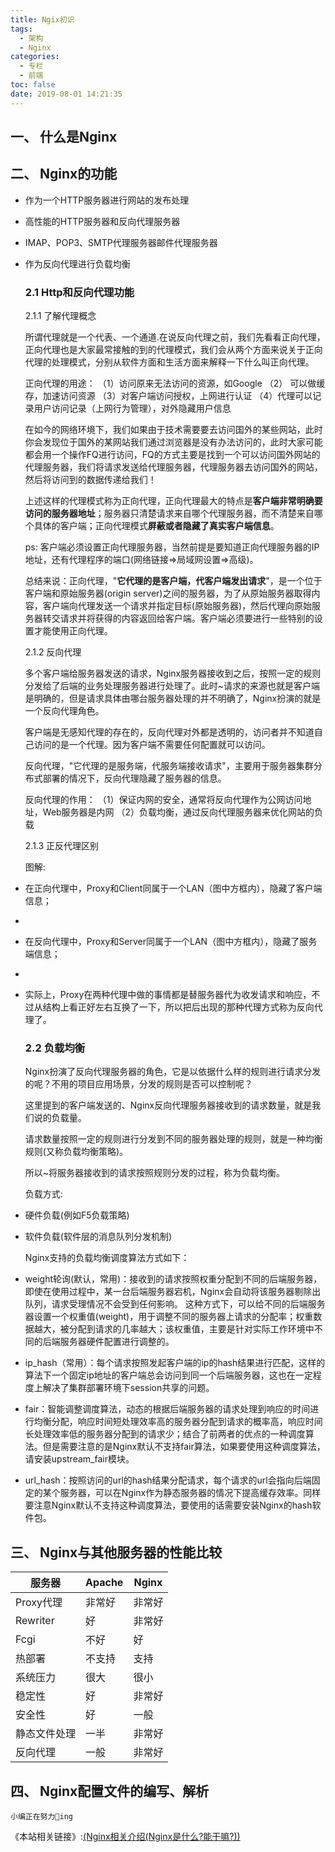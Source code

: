 ```yaml
---
title: Ngix初识
tags:
  - 架构
  - Nginx
categories:
  - 专栏
  - 前端
toc: false
date: 2019-08-01 14:21:35
---
```


## 一、 什么是Nginx

## 二、 Nginx的功能

- 	作为一个HTTP服务器进行网站的发布处理
- 	高性能的HTTP服务器和反向代理服务器
- 	IMAP、POP3、SMTP代理服务器邮件代理服务器
- 	作为反向代理进行负载均衡
	
	### 2.1 Http和反向代理功能
	
	2.1.1 了解代理概念

	所谓代理就是一个代表、一个通道.在说反向代理之前，我们先看看正向代理，正向代理也是大家最常接触的到的代理模式，我们会从两个方面来说关于正向代理的处理模式，分别从软件方面和生活方面来解释一下什么叫正向代理。

	正向代理的用途：
	（1）访问原来无法访问的资源，如Google
	（2） 可以做缓存，加速访问资源
	（3）对客户端访问授权，上网进行认证
	（4）代理可以记录用户访问记录（上网行为管理），对外隐藏用户信息

	在如今的网络环境下，我们如果由于技术需要要去访问国外的某些网站，此时你会发现位于国外的某网站我们通过浏览器是没有办法访问的，此时大家可能都会用一个操作FQ进行访问，FQ的方式主要是找到一个可以访问国外网站的代理服务器，我们将请求发送给代理服务器，代理服务器去访问国外的网站，然后将访问到的数据传递给我们！
	
	上述这样的代理模式称为正向代理，正向代理最大的特点是**客户端非常明确要访问的服务器地址**；服务器只清楚请求来自哪个代理服务器，而不清楚来自哪个具体的客户端；正向代理模式**屏蔽或者隐藏了真实客户端信息**。

	ps: 客户端必须设置正向代理服务器，当然前提是要知道正向代理服务器的IP地址，还有代理程序的端口(网络链接=>局域网设置=>高级)。

	总结来说：正向代理，"**它代理的是客户端，代客户端发出请求**"，是一个位于客户端和原始服务器(origin server)之间的服务器，为了从原始服务器取得内容，客户端向代理发送一个请求并指定目标(原始服务器)，然后代理向原始服务器转交请求并将获得的内容返回给客户端。客户端必须要进行一些特别的设置才能使用正向代理。

	2.1.2 反向代理

	多个客户端给服务器发送的请求，Nginx服务器接收到之后，按照一定的规则分发给了后端的业务处理服务器进行处理了。此时~请求的来源也就是客户端是明确的，但是请求具体由哪台服务器处理的并不明确了，Nginx扮演的就是一个反向代理角色。

	客户端是无感知代理的存在的，反向代理对外都是透明的，访问者并不知道自己访问的是一个代理。因为客户端不需要任何配置就可以访问。

	反向代理，"它代理的是服务端，代服务端接收请求"，主要用于服务器集群分布式部署的情况下，反向代理隐藏了服务器的信息。

	反向代理的作用：
	（1）保证内网的安全，通常将反向代理作为公网访问地址，Web服务器是内网
	（2）负载均衡，通过反向代理服务器来优化网站的负载

	
	2.1.3 正反代理区别

	图解:

	

	
- 	在正向代理中，Proxy和Client同属于一个LAN（图中方框内），隐藏了客户端信息；
- 
- 	在反向代理中，Proxy和Server同属于一个LAN（图中方框内），隐藏了服务端信息；
- 
- 	实际上，Proxy在两种代理中做的事情都是替服务器代为收发请求和响应，不过从结构上看正好左右互换了一下，所以把后出现的那种代理方式称为反向代理了。

	### 2.2 负载均衡

	Nginx扮演了反向代理服务器的角色，它是以依据什么样的规则进行请求分发的呢？不用的项目应用场景，分发的规则是否可以控制呢？

	这里提到的客户端发送的、Nginx反向代理服务器接收到的请求数量，就是我们说的负载量。

	请求数量按照一定的规则进行分发到不同的服务器处理的规则，就是一种均衡规则(又称负载均衡策略)。

	所以~将服务器接收到的请求按照规则分发的过程，称为负载均衡。

	负载方式:

- 	硬件负载(例如F5负载策略)
- 	软件负载(软件层的消息队列分发机制)

	Nginx支持的负载均衡调度算法方式如下：

- 	weight轮询(默认，常用)：接收到的请求按照权重分配到不同的后端服务器，即使在使用过程中，某一台后端服务器宕机，Nginx会自动将该服务器剔除出队列，请求受理情况不会受到任何影响。 这种方式下，可以给不同的后端服务器设置一个权重值(weight)，用于调整不同的服务器上请求的分配率；权重数据越大，被分配到请求的几率越大；该权重值，主要是针对实际工作环境中不同的后端服务器硬件配置进行调整的。
- 	ip_hash（常用）：每个请求按照发起客户端的ip的hash结果进行匹配，这样的算法下一个固定ip地址的客户端总会访问到同一个后端服务器，这也在一定程度上解决了集群部署环境下session共享的问题。
- fair：智能调整调度算法，动态的根据后端服务器的请求处理到响应的时间进行均衡分配，响应时间短处理效率高的服务器分配到请求的概率高，响应时间长处理效率低的服务器分配到的请求少；结合了前两者的优点的一种调度算法。但是需要注意的是Nginx默认不支持fair算法，如果要使用这种调度算法，请安装upstream_fair模块。
- 	url_hash：按照访问的url的hash结果分配请求，每个请求的url会指向后端固定的某个服务器，可以在Nginx作为静态服务器的情况下提高缓存效率。同样要注意Nginx默认不支持这种调度算法，要使用的话需要安装Nginx的hash软件包。


## 三、 Nginx与其他服务器的性能比较

|服务器|Apache|Nginx|
|-|-|-|
|Proxy代理|非常好|非常好|
|Rewriter|好|非常好|
|Fcgi|不好|好|
|热部署|不支持|支持|
|系统压力|很大|很小|
|稳定性|好|非常好|
|安全性|好|一般|
|静态文件处理|一半|非常好|
|反向代理|一般|非常好|


## 四、 Nginx配置文件的编写、解析

	小编正在努力💪ing

《本站相关链接》:[(Nginx相关介绍(Nginx是什么?能干嘛?))](https://www.cnblogs.com/wcwnina/p/8728391.html)